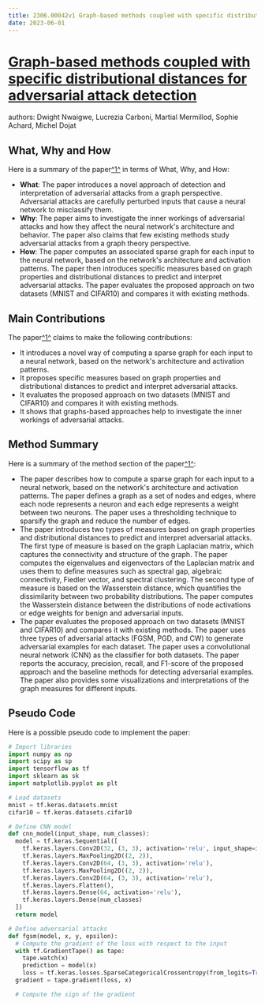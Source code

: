 ```yaml
---
title: 2306.00042v1 Graph-based methods coupled with specific distributional distances for adversarial attack detection
date: 2023-06-01
---
```


# [Graph-based methods coupled with specific distributional distances for adversarial attack detection](http://arxiv.org/abs/2306.00042v1)

authors: Dwight Nwaigwe, Lucrezia Carboni, Martial Mermillod, Sophie Achard, Michel Dojat


## What, Why and How

[1]: https://arxiv.org/abs/2306.00042 "[2306.00042] Graph-based methods coupled with specific distributional ..."
[2]: https://arxiv.org/pdf/2306.00042 "Graph-based methods coupled with specific distributional ... - arXiv.org"
[3]: http://export.arxiv.org/abs/2306.00042 "[2306.00042] Graph-based methods coupled with specific distributional ..."

Here is a summary of the paper[^1^][1] in terms of What, Why, and How:

- **What**: The paper introduces a novel approach of detection and interpretation of adversarial attacks from a graph perspective. Adversarial attacks are carefully perturbed inputs that cause a neural network to misclassify them.
- **Why**: The paper aims to investigate the inner workings of adversarial attacks and how they affect the neural network's architecture and behavior. The paper also claims that few existing methods study adversarial attacks from a graph theory perspective.
- **How**: The paper computes an associated sparse graph for each input to the neural network, based on the network's architecture and activation patterns. The paper then introduces specific measures based on graph properties and distributional distances to predict and interpret adversarial attacks. The paper evaluates the proposed approach on two datasets (MNIST and CIFAR10) and compares it with existing methods.

## Main Contributions

[1]: https://arxiv.org/abs/2306.00042 "[2306.00042] Graph-based methods coupled with specific distributional ..."
[2]: https://arxiv.org/pdf/2306.00042 "Graph-based methods coupled with specific distributional ... - arXiv.org"
[3]: http://export.arxiv.org/abs/2306.00042 "[2306.00042] Graph-based methods coupled with specific distributional ..."

The paper[^1^][1] claims to make the following contributions:

- It introduces a novel way of computing a sparse graph for each input to a neural network, based on the network's architecture and activation patterns.
- It proposes specific measures based on graph properties and distributional distances to predict and interpret adversarial attacks.
- It evaluates the proposed approach on two datasets (MNIST and CIFAR10) and compares it with existing methods.
- It shows that graphs-based approaches help to investigate the inner workings of adversarial attacks.

## Method Summary

[1]: https://arxiv.org/abs/2306.00042 "[2306.00042] Graph-based methods coupled with specific distributional ..."
[2]: https://arxiv.org/pdf/2306.00042 "Graph-based methods coupled with specific distributional ... - arXiv.org"
[3]: http://export.arxiv.org/abs/2306.00042 "[2306.00042] Graph-based methods coupled with specific distributional ..."

Here is a summary of the method section of the paper[^1^][1]:

- The paper describes how to compute a sparse graph for each input to a neural network, based on the network's architecture and activation patterns. The paper defines a graph as a set of nodes and edges, where each node represents a neuron and each edge represents a weight between two neurons. The paper uses a thresholding technique to sparsify the graph and reduce the number of edges.
- The paper introduces two types of measures based on graph properties and distributional distances to predict and interpret adversarial attacks. The first type of measure is based on the graph Laplacian matrix, which captures the connectivity and structure of the graph. The paper computes the eigenvalues and eigenvectors of the Laplacian matrix and uses them to define measures such as spectral gap, algebraic connectivity, Fiedler vector, and spectral clustering. The second type of measure is based on the Wasserstein distance, which quantifies the dissimilarity between two probability distributions. The paper computes the Wasserstein distance between the distributions of node activations or edge weights for benign and adversarial inputs.
- The paper evaluates the proposed approach on two datasets (MNIST and CIFAR10) and compares it with existing methods. The paper uses three types of adversarial attacks (FGSM, PGD, and CW) to generate adversarial examples for each dataset. The paper uses a convolutional neural network (CNN) as the classifier for both datasets. The paper reports the accuracy, precision, recall, and F1-score of the proposed approach and the baseline methods for detecting adversarial examples. The paper also provides some visualizations and interpretations of the graph measures for different inputs.

## Pseudo Code

Here is a possible pseudo code to implement the paper:

```python
# Import libraries
import numpy as np
import scipy as sp
import tensorflow as tf
import sklearn as sk
import matplotlib.pyplot as plt

# Load datasets
mnist = tf.keras.datasets.mnist
cifar10 = tf.keras.datasets.cifar10

# Define CNN model
def cnn_model(input_shape, num_classes):
  model = tf.keras.Sequential([
    tf.keras.layers.Conv2D(32, (3, 3), activation='relu', input_shape=input_shape),
    tf.keras.layers.MaxPooling2D((2, 2)),
    tf.keras.layers.Conv2D(64, (3, 3), activation='relu'),
    tf.keras.layers.MaxPooling2D((2, 2)),
    tf.keras.layers.Conv2D(64, (3, 3), activation='relu'),
    tf.keras.layers.Flatten(),
    tf.keras.layers.Dense(64, activation='relu'),
    tf.keras.layers.Dense(num_classes)
  ])
  return model

# Define adversarial attacks
def fgsm(model, x, y, epsilon):
  # Compute the gradient of the loss with respect to the input
  with tf.GradientTape() as tape:
    tape.watch(x)
    prediction = model(x)
    loss = tf.keras.losses.SparseCategoricalCrossentropy(from_logits=True)(y, prediction)
  gradient = tape.gradient(loss, x)

  # Compute the sign of the gradient
```